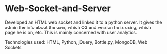# Web-Socket-and-Server
Developed an HTML web socket and linked it to a python server. It gives the admin the info about the user, which OS and version he is using, which page he is on, etc. This is mainly concerned with user analytics.

Technologies used: HTML, Python, jQuery, Bottle.py, MongoDB, Web Sockets
